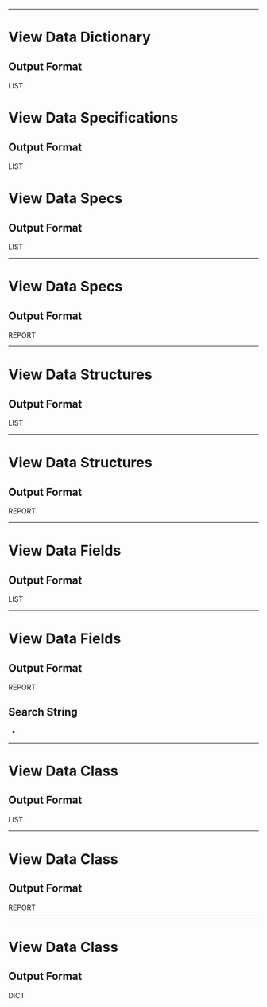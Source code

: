 

___

# View Data Dictionary
## Output Format
LIST

# View Data Specifications
## Output Format 
LIST


# View Data Specs
## Output Format
LIST
___

# View Data Specs
## Output Format
REPORT

___

# View Data Structures
## Output Format
LIST
___

# View Data Structures
## Output Format
REPORT
___

# View Data Fields
## Output Format
LIST
___

# View Data Fields
## Output Format
REPORT
## Search String
*
___
# View Data Class
## Output Format 
LIST

___
# View Data Class
## Output Format
REPORT

___


# View Data Class
## Output Format
DICT